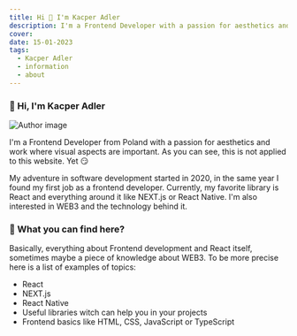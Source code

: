 ```yaml
---
title: Hi 👋 I'm Kacper Adler
description: I'm a Frontend Developer with a passion for aesthetics and work where visual aspects are important.
cover:
date: 15-01-2023
tags:
  - Kacper Adler
  - information
  - about
---
```


### 👋 Hi, I'm Kacper Adler

![Author image](/author/author_250.jpg)

I'm a Frontend Developer from Poland with a passion for aesthetics and work where visual aspects are important. As you can see, this is not applied to this website. Yet 😏

My adventure in software development started in 2020, in the same year I found my first job as a frontend developer. Currently, my favorite library is React and everything around it like NEXT.js or React Native. I'm also interested in WEB3 and the technology behind it.

### 🤔 What you can find here?

Basically, everything about Frontend development and React itself, sometimes maybe a piece of knowledge about WEB3. To be more precise here is a list of examples of topics:

- React
- NEXT.js
- React Native
- Useful libraries witch can help you in your projects
- Frontend basics like HTML, CSS, JavaScript or TypeScript
